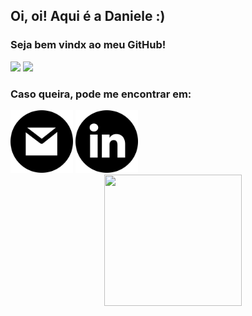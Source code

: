 <h2>Oi, oi! Aqui é a Daniele :)</h2>

<h3>Seja bem vindx ao meu GitHub!</h3>

<div>
  <img height="180em" src="https://github-readme-stats.vercel.app/api?username=DanieleKaroline&show_icons=true&theme=dark&include_all_commits=true&count_private=true"/>
  <img height="180em" src="https://github-readme-stats.vercel.app/api/top-langs/?username=DanieleKaroline&layout=compact&langs_count=7&theme=dark"/>
</div>

<h3>Caso queira, pode me encontrar em: </h3>
<a href="mailto:carvalho.danielekr@gmail.com" target="_blanc"><img src="gm.png" height="100px"></a>
<a href="https://www.linkedin.com/in/daniele-karoline-carvalho-rosa-8a89a61b0/" target="_blanc"><img src="linkedin.png" height="100px"></a>


<img  width="220" height="210" src="https://media.giphy.com/media/maNB0qAiRVAty/giphy.gif?cid=ecf05e47xla7l1l4b46qn12cbsa3ureg518myxavod7lx2wo&rid=giphy.gif&ct=g" style="margin-left: 150px;">
